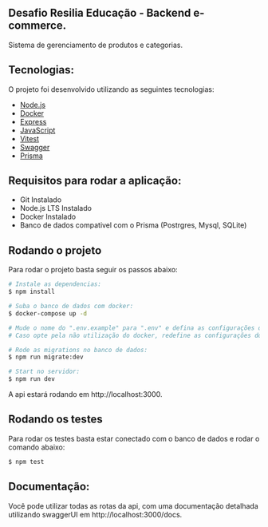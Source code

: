 ## Desafio Resilia Educação - Backend e-commerce.
Sistema de gerenciamento de produtos e categorias.

## Tecnologias:
O projeto foi desenvolvido utilizando as seguintes tecnologias:
- [Node.js](https://nodejs.org/)
- [Docker](https://www.docker.com/)
- [Express](https://expressjs.com/)
- [JavaScript](https://developer.mozilla.org/pt-BR/docs/Web/JavaScript)
- [Vitest](https://vitest.dev/)
- [Swagger](https://swagger.io/)
- [Prisma](https://www.prisma.io/)

## Requisitos para rodar a aplicação:
- Git Instalado
- Node.js LTS Instalado
- Docker Instalado
- Banco de dados compativel com o Prisma (Postrgres, Mysql, SQLite)

## Rodando o projeto
Para rodar o projeto basta seguir os passos abaixo:
```bash
# Instale as dependencias:
$ npm install

# Suba o banco de dados com docker:
$ docker-compose up -d

# Mude o nome do ".env.example" para ".env" e defina as configurações de sua preferência.
# Caso opte pela não utilização do docker, redefine as configurações do banco de acordo com o que for utilizar no ".env".

# Rode as migrations no banco de dados:
$ npm run migrate:dev

# Start no servidor:
$ npm run dev
```
A api estará rodando em http://localhost:3000.

## Rodando os testes
Para rodar os testes basta estar conectado com o banco de dados e rodar o comando abaixo:
```bash
$ npm test
```

## Documentação:
Você pode utilizar todas as rotas da api, com uma documentação detalhada utilizando swaggerUI em http://localhost:3000/docs.
